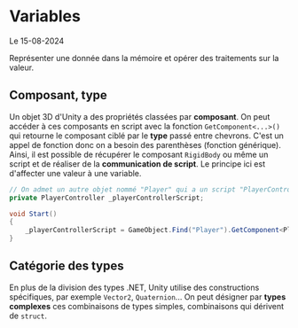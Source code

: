 # Variables

Le 15-08-2024

Représenter une donnée dans la mémoire et opérer des traitements sur la valeur.

## Composant, type

Un objet 3D d'Unity a des propriétés classées par **composant**. On peut accéder à ces composants en script avec la fonction `GetComponent<...>()` qui retourne le composant ciblé par le **type** passé entre chevrons. C'est un appel de fonction donc on a besoin des parenthèses (fonction générique). Ainsi, il est possible de récupérer le composant `RigidBody` ou même un script et de réaliser de la **communication de script**. Le principe ici est d'affecter une valeur à une variable.

```C#
// On admet un autre objet nommé "Player" qui a un script "PlayerController"
private PlayerController _playerControllerScript; 

void Start()
{
	_playerControllerScript = GameObject.Find("Player").GetComponent<PlayerController>();
}
```

## Catégorie des types

En plus de la division des types .NET, Unity utilise des constructions spécifiques, par exemple `Vector2`, `Quaternion`... On peut désigner par **types complexes** ces combinaisons de types simples, combinaisons qui dérivent de `struct`.

